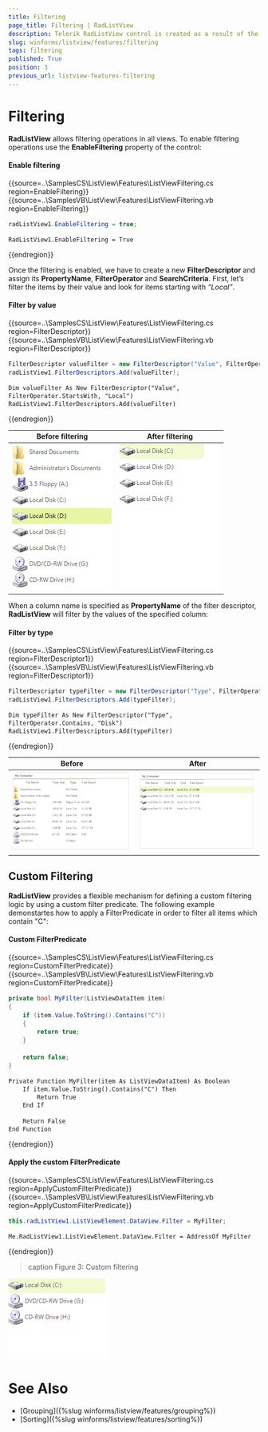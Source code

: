 ```yaml
---
title: Filtering
page_title: Filtering | RadListView
description: Telerik RadListView control is created as a result of the concord of the powerful data layer used by RadGridView and RadListControl, together with the outstanding Telerik Presentation Framework.
slug: winforms/listview/features/filtering
tags: filtering
published: True
position: 3
previous_url: listview-features-filtering
---
```


# Filtering

__RadListView__ allows filtering operations in all views. To enable filtering operations use the __EnableFiltering__ property of the control: 

#### Enable filtering

{{source=..\SamplesCS\ListView\Features\ListViewFiltering.cs region=EnableFiltering}} 
{{source=..\SamplesVB\ListView\Features\ListViewFiltering.vb region=EnableFiltering}} 

````C#
radListView1.EnableFiltering = true;

````
````VB.NET
RadListView1.EnableFiltering = True

````

{{endregion}} 

Once the filtering is enabled, we have to create a new __FilterDescriptor__ and assign its __PropertyName__, __FilterOperator__ and __SearchCriteria__. First, let’s filter the items by their value and look for items starting with *“Local”*.

#### Filter by value

{{source=..\SamplesCS\ListView\Features\ListViewFiltering.cs region=FilterDescriptor}} 
{{source=..\SamplesVB\ListView\Features\ListViewFiltering.vb region=FilterDescriptor}} 

````C#
FilterDescriptor valueFilter = new FilterDescriptor("Value", FilterOperator.StartsWith, "Local");
radListView1.FilterDescriptors.Add(valueFilter);

````
````VB.NET
Dim valueFilter As New FilterDescriptor("Value", FilterOperator.StartsWith, "Local")
RadListView1.FilterDescriptors.Add(valueFilter)

````

{{endregion}} 

|Before filtering|After filtering|
|----|----|
|![listview-features-filtering 001](images/listview-features-filtering001.png)|![listview-features-filtering 003](images/listview-features-filtering003.png)|
 
When a column name is specified as __PropertyName__ of the filter descriptor, **RadListView** will filter by the values of the specified column:

#### Filter by type

{{source=..\SamplesCS\ListView\Features\ListViewFiltering.cs region=FilterDescriptor1}} 
{{source=..\SamplesVB\ListView\Features\ListViewFiltering.vb region=FilterDescriptor1}} 

````C#
FilterDescriptor typeFilter = new FilterDescriptor("Type", FilterOperator.Contains, "Disk");
radListView1.FilterDescriptors.Add(typeFilter);

````
````VB.NET
Dim typeFilter As New FilterDescriptor("Type", FilterOperator.Contains, "Disk")
RadListView1.FilterDescriptors.Add(typeFilter)

````

{{endregion}} 

|Before|After|
|----|----|
|![listview-features-filtering 002](images/listview-features-filtering002.png)|![listview-features-filtering 004](images/listview-features-filtering004.png)|

## Custom Filtering

**RadListView** provides a flexible mechanism for defining a custom filtering logic by using a custom filter predicate. The following example demonstartes how to apply a FilterPredicate in order to filter all items which contain "C":

#### Custom FilterPredicate 

{{source=..\SamplesCS\ListView\Features\ListViewFiltering.cs region=CustomFilterPredicate}} 
{{source=..\SamplesVB\ListView\Features\ListViewFiltering.vb region=CustomFilterPredicate}} 

````C#
private bool MyFilter(ListViewDataItem item)
{
    if (item.Value.ToString().Contains("C"))
    {
        return true;
    }

    return false;
}

````
````VB.NET
Private Function MyFilter(item As ListViewDataItem) As Boolean
    If item.Value.ToString().Contains("C") Then
        Return True
    End If

    Return False
End Function

````

{{endregion}} 

#### Apply the custom FilterPredicate 

{{source=..\SamplesCS\ListView\Features\ListViewFiltering.cs region=ApplyCustomFilterPredicate}} 
{{source=..\SamplesVB\ListView\Features\ListViewFiltering.vb region=ApplyCustomFilterPredicate}} 

````C#
this.radListView1.ListViewElement.DataView.Filter = MyFilter;

````
````VB.NET
Me.RadListView1.ListViewElement.DataView.Filter = AddressOf MyFilter

````

{{endregion}} 

>caption Figure 3: Custom filtering

![listview-features-filtering 005](images/listview-features-filtering005.png)

# See Also

* [Grouping]({%slug winforms/listview/features/grouping%})	
* [Sorting]({%slug winforms/listview/features/sorting%})

